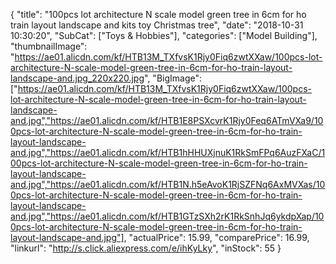 {
	"title": "100pcs lot architecture N scale model green tree in 6cm for ho train layout landscape and kits toy Christmas tree",
	"date": "2018-10-31 10:30:20",
	"SubCat": ["Toys & Hobbies"],
	"categories": ["Model Building"],
	"thumbnailImage": "https://ae01.alicdn.com/kf/HTB13M_TXfvsK1Rjy0Fiq6zwtXXaw/100pcs-lot-architecture-N-scale-model-green-tree-in-6cm-for-ho-train-layout-landscape-and.jpg_220x220.jpg",
	"BigImage": ["https://ae01.alicdn.com/kf/HTB13M_TXfvsK1Rjy0Fiq6zwtXXaw/100pcs-lot-architecture-N-scale-model-green-tree-in-6cm-for-ho-train-layout-landscape-and.jpg","https://ae01.alicdn.com/kf/HTB1E8PSXcvrK1Rjy0Feq6ATmVXa9/100pcs-lot-architecture-N-scale-model-green-tree-in-6cm-for-ho-train-layout-landscape-and.jpg","https://ae01.alicdn.com/kf/HTB1hHHUXjnuK1RkSmFPq6AuzFXaC/100pcs-lot-architecture-N-scale-model-green-tree-in-6cm-for-ho-train-layout-landscape-and.jpg","https://ae01.alicdn.com/kf/HTB1N.h5eAvoK1RjSZFNq6AxMVXas/100pcs-lot-architecture-N-scale-model-green-tree-in-6cm-for-ho-train-layout-landscape-and.jpg","https://ae01.alicdn.com/kf/HTB1GTzSXh2rK1RkSnhJq6ykdpXap/100pcs-lot-architecture-N-scale-model-green-tree-in-6cm-for-ho-train-layout-landscape-and.jpg"],
	"actualPrice": 15.99,
	"comparePrice": 16.99,
	"linkurl": "http://s.click.aliexpress.com/e/ihKyLky",
	"inStock": 55
}
